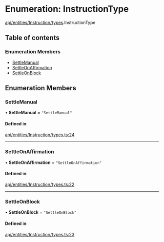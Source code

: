# Enumeration: InstructionType

[api/entities/Instruction/types](../wiki/api.entities.Instruction.types).InstructionType

## Table of contents

### Enumeration Members

- [SettleManual](../wiki/api.entities.Instruction.types.InstructionType#settlemanual)
- [SettleOnAffirmation](../wiki/api.entities.Instruction.types.InstructionType#settleonaffirmation)
- [SettleOnBlock](../wiki/api.entities.Instruction.types.InstructionType#settleonblock)

## Enumeration Members

### SettleManual

• **SettleManual** = ``"SettleManual"``

#### Defined in

[api/entities/Instruction/types.ts:24](https://github.com/PolymeshAssociation/polymesh-sdk/blob/fe2e6dd1/src/api/entities/Instruction/types.ts#L24)

___

### SettleOnAffirmation

• **SettleOnAffirmation** = ``"SettleOnAffirmation"``

#### Defined in

[api/entities/Instruction/types.ts:22](https://github.com/PolymeshAssociation/polymesh-sdk/blob/fe2e6dd1/src/api/entities/Instruction/types.ts#L22)

___

### SettleOnBlock

• **SettleOnBlock** = ``"SettleOnBlock"``

#### Defined in

[api/entities/Instruction/types.ts:23](https://github.com/PolymeshAssociation/polymesh-sdk/blob/fe2e6dd1/src/api/entities/Instruction/types.ts#L23)
